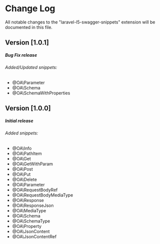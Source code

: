 # Change Log

All notable changes to the "laravel-l5-swagger-snippets" extension will be documented in this file.

## Version [1.0.1]
##### Bug Fix release
###### Added/Updated snippets:
 - @OA\Parameter
 - @OA\Schema
 - @OA\SchemaWithProperties


## Version [1.0.0]
##### Initial release
###### Added snippets:
 - @OA\Info
 - @OA\PathItem
 - @OA\Get
 - @OA\GetWithParam
 - @OA\Post
 - @OA\Put
 - @OA\Delete
 - @OA\Parameter
 - @OA\RequestBodyRef
 - @OA\RequestBodyMediaType
 - @OA\Response
 - @OA\ResponseJson
 - @OA\MediaType
 - @OA\Schema
 - @OA\SchemaType
 - @OA\Property
 - @OA\JsonContent
 - @OA\JsonContentRef
